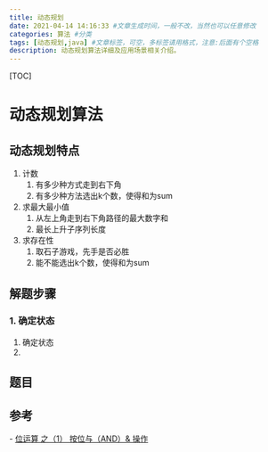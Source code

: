```yaml
---
title: 动态规划 
date: 2021-04-14 14:16:33 #文章生成时间，一般不改，当然也可以任意修改
categories: 算法 #分类
tags: [动态规划,java] #文章标签，可空，多标签请用格式，注意:后面有个空格
description: 动态规划算法详细及应用场景相关介绍。
---
```


[TOC]

# 动态规划算法

## 动态规划特点

1. 计数
   1. 有多少种方式走到右下角
   2. 有多少种方法选出k个数，使得和为sum
2. 求最大最小值
   1. 从左上角走到右下角路径的最大数字和
   2. 最长上升子序列长度
3. 求存在性
   1. 取石子游戏，先手是否必胜
   2. 能不能选出k个数，使得和为sum



## 解题步骤

### 1. 确定状态



1. 确定状态
2. 



## 题目









## 参考

\- [位运算 之（1） 按位与（AND）& 操作](https://www.cnblogs.com/roamman/archive/2010/08/17/1801392.html)